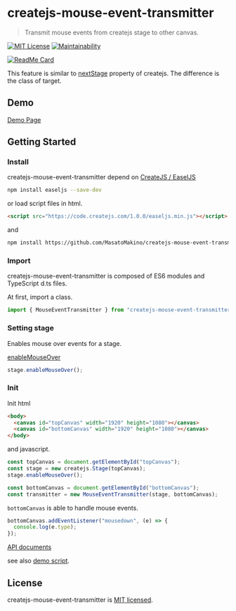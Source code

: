 # createjs-mouse-event-transmitter

> Transmit mouse events from createjs stage to other canvas.

[![MIT License](http://img.shields.io/badge/license-MIT-blue.svg?style=flat)](LICENSE)
[![Maintainability](https://api.codeclimate.com/v1/badges/609f4a04b73c29bfeca2/maintainability)](https://codeclimate.com/github/MasatoMakino/createjs-mouse-event-transmitter/maintainability)

[![ReadMe Card](https://github-readme-stats.vercel.app/api/pin/?username=MasatoMakino&repo=createjs-mouse-event-transmitter)](https://github.com/MasatoMakino/createjs-mouse-event-transmitter)

This feature is similar to [nextStage](https://createjs.com/docs/easeljs/classes/Stage.html#property_nextStage) property of createjs. The difference is the class of target.

## Demo

[Demo Page](https://masatomakino.github.io/createjs-mouse-event-transmitter/demo/)

## Getting Started

### Install

createjs-mouse-event-transmitter depend on [CreateJS / EaselJS](https://github.com/CreateJS/EaselJS)

```bash
npm install easeljs --save-dev
```

or load script files in html.

```html
<script src="https://code.createjs.com/1.0.0/easeljs.min.js"></script>
```

and

```bash
npm install https://github.com/MasatoMakino/createjs-mouse-event-transmitter.git --save-dev
```

### Import

createjs-mouse-event-transmitter is composed of ES6 modules and TypeScript d.ts files.

At first, import a class.

```js
import { MouseEventTransmitter } from "createjs-mouse-event-transmitter";
```

### Setting stage

Enables mouse over events for a stage.

[enableMouseOver](https://createjs.com/docs/easeljs/classes/Stage.html#method_enableMouseOver)

```js
stage.enableMouseOver();
```

### Init

Init html

```html
<body>
  <canvas id="topCanvas" width="1920" height="1080"></canvas>
  <canvas id="bottomCanvas" width="1920" height="1080"></canvas>
</body>
```

and javascript.

```js
const topCanvas = document.getElementById("topCanvas");
const stage = new createjs.Stage(topCanvas);
stage.enableMouseOver();

const bottomCanvas = document.getElementById("bottomCanvas");
const transmitter = new MouseEventTransmitter(stage, bottomCanvas);
```

`bottomCanvas` is able to handle mouse events.

```js
bottomCanvas.addEventListener("mousedown", (e) => {
  console.log(e.type);
});
```

[API documents](https://masatomakino.github.io/createjs-mouse-event-transmitter/api/index.html)

see also [demo script](https://masatomakino.github.io/createjs-mouse-event-transmitter/demo/main.js).

## License

createjs-mouse-event-transmitter is [MIT licensed](LICENSE).

